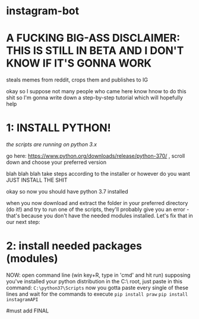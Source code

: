 # instagram-bot
# A FUCKING BIG-ASS DISCLAIMER: THIS IS STILL IN BETA AND I DON'T KNOW IF IT'S GONNA WORK

steals memes from reddit, crops them and publishes to IG

okay so I suppose not many people who came here know hnow to do this shit so I'm gonna write down a step-by-step tutorial which will hopefully help


# 1: INSTALL PYTHON!

_the scripts are running on python 3.x_

go here: https://www.python.org/downloads/release/python-370/ , scroll down and choose your preferred version 

blah blah blah take steps according to the installer or however do you want JUST INSTALL THE SHIT

okay so now you should have python 3.7 installed 

when you now download and extract the folder in your preferred directory (do it!) and try to run one of the scripts, they'll
probably give you an error - that's because you don't have the needed modules installed. Let's fix that in our next step:

# 2: install needed packages (modules)

NOW: open command line (win key+R, type in 'cmd' and hit run)
supposing you've installed your python distribution in the C:\ root, just paste in this command: 
`C:\python37\Scripts`
now you gotta paste every single of these lines and wait for the commands to execute
`pip install praw`
`pip install instagramAPI`



#must add FINAL
